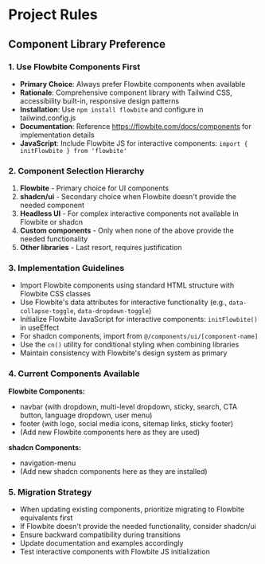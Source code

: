 # Project Rules

## Component Library Preference

### 1. Use Flowbite Components First

- **Primary Choice**: Always prefer Flowbite components when available
- **Rationale**: Comprehensive component library with Tailwind CSS, accessibility built-in, responsive design patterns
- **Installation**: Use `npm install flowbite` and configure in tailwind.config.js
- **Documentation**: Reference https://flowbite.com/docs/components for implementation details
- **JavaScript**: Include Flowbite JS for interactive components: `import { initFlowbite } from 'flowbite'`

### 2. Component Selection Hierarchy

1. **Flowbite** - Primary choice for UI components
2. **shadcn/ui** - Secondary choice when Flowbite doesn't provide the needed component
3. **Headless UI** - For complex interactive components not available in Flowbite or shadcn
4. **Custom components** - Only when none of the above provide the needed functionality
5. **Other libraries** - Last resort, requires justification

### 3. Implementation Guidelines

- Import Flowbite components using standard HTML structure with Flowbite CSS classes
- Use Flowbite's data attributes for interactive functionality (e.g., `data-collapse-toggle`, `data-dropdown-toggle`)
- Initialize Flowbite JavaScript for interactive components: `initFlowbite()` in useEffect
- For shadcn components, import from `@/components/ui/[component-name]`
- Use the `cn()` utility for conditional styling when combining libraries
- Maintain consistency with Flowbite's design system as primary

### 4. Current Components Available

**Flowbite Components:**

- navbar (with dropdown, multi-level dropdown, sticky, search, CTA button, language dropdown, user menu)
- footer (with logo, social media icons, sitemap links, sticky footer)
- (Add new Flowbite components here as they are used)

**shadcn Components:**

- navigation-menu
- (Add new shadcn components here as they are installed)

### 5. Migration Strategy

- When updating existing components, prioritize migrating to Flowbite equivalents first
- If Flowbite doesn't provide the needed functionality, consider shadcn/ui
- Ensure backward compatibility during transitions
- Update documentation and examples accordingly
- Test interactive components with Flowbite JS initialization

